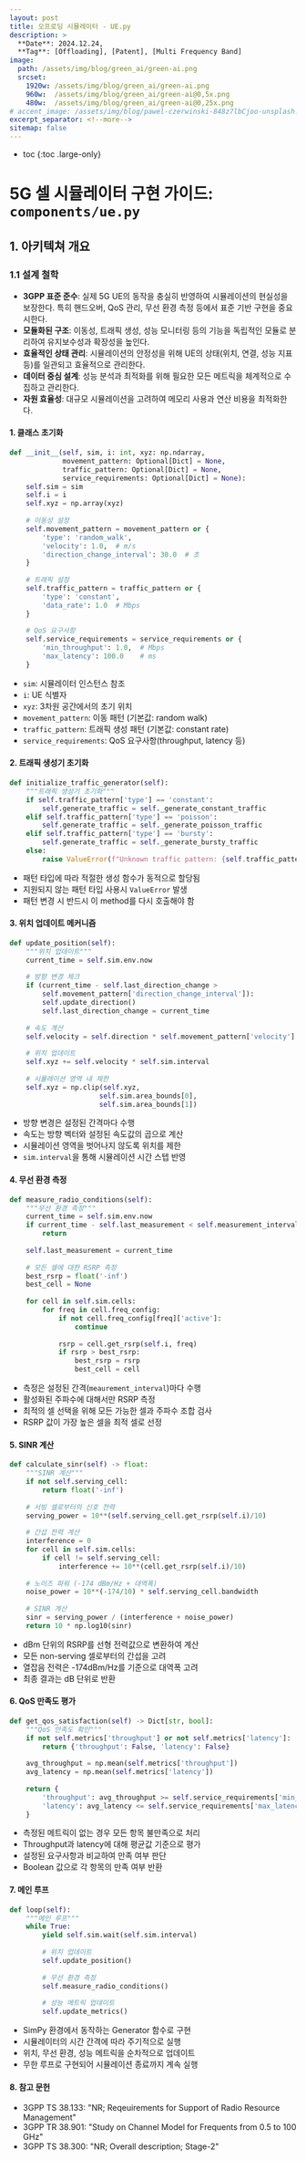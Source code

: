 ```yaml
---
layout: post
title: 오프로딩 시뮬레이터 - UE.py
description: >
  **Date**: 2024.12.24, 
  **Tag**: [Offloading], [Patent], [Multi Frequency Band]
image: 
  path: /assets/img/blog/green_ai/green-ai.png 
  srcset: 
    1920w: /assets/img/blog/green_ai/green-ai.png
    960w:  /assets/img/blog/green_ai/green-ai@0,5x.png
    480w:  /assets/img/blog/green_ai/green-ai@0,25x.png
# accent_image: /assets/img/blog/pawel-czerwinski-848z7lbCjoo-unsplash.jpg
excerpt_separator: <!--more-->
sitemap: false
---
```


<!--more-->

* toc
{:toc .large-only}


# 5G 셀 시뮬레이터 구현 가이드: `components/ue.py`

## 1. 아키텍쳐 개요

### 1.1 설계 철학
- **3GPP 표준 준수**: 실제 5G UE의 동작을 충실히 반영하여 시뮬레이션의 현실성을 보장한다. 특히 핸드오버, QoS 관리, 무선 환경 측정 등에서 표준 기반 구현을 중요시한다.
- **모듈화된 구조**: 이동성, 트래픽 생성, 성능 모니터링 등의 기능을 독립적인 모듈로 분리하여 유지보수성과 확장성을 높인다.
- **효율적인 상태 관리**: 시뮬레이션의 안정성을 위해 UE의 상태(위치, 연결, 성능 지표 등)를 일관되고 효율적으로 관리한다.
- **데이터 중심 설계**: 성능 분석과 최적화를 위해 필요한 모든 메트릭을 체계적으로 수집하고 관리한다.
- **자원 효율성**: 대규모 시뮬레이션을 고려하여 메모리 사용과 연산 비용을 최적화한다.

#### 1. 클래스 초기화
```python
def __init__(self, sim, i: int, xyz: np.ndarray,
             movement_pattern: Optional[Dict] = None,
             traffic_pattern: Optional[Dict] = None,
             service_requirements: Optional[Dict] = None):
    self.sim = sim
    self.i = i
    self.xyz = np.array(xyz)
    
    # 이동성 설정
    self.movement_pattern = movement_pattern or {
        'type': 'random_walk',
        'velocity': 1.0,  # m/s
        'direction_change_interval': 30.0  # 초
    }
    
    # 트래픽 설정
    self.traffic_pattern = traffic_pattern or {
        'type': 'constant',
        'data_rate': 1.0  # Mbps
    }
    
    # QoS 요구사항
    self.service_requirements = service_requirements or {
        'min_throughput': 1.0,  # Mbps
        'max_latency': 100.0    # ms
    }
```
- `sim`: 시뮬레이터 인스턴스 참조
- `i`: UE 식별자
- `xyz`: 3차원 공간에서의 초기 위치
- `movement_pattern`: 이동 패턴 (기본값: random walk)
- `traffic_pattern`: 트래픽 생성 패턴 (기본값: constant rate)
- `service_requirements`: QoS 요구사항(throughput, latency 등)

#### 2. 트래픽 생성기 초기화
```python
def initialize_traffic_generator(self):
    """트래픽 생성기 초기화"""
    if self.traffic_pattern['type'] == 'constant':
        self.generate_traffic = self._generate_constant_traffic
    elif self.traffic_pattern['type'] == 'poisson':
        self.generate_traffic = self._generate_poisson_traffic
    elif self.traffic_pattern['type'] == 'bursty':
        self.generate_traffic = self._generate_bursty_traffic
    else:
        raise ValueError(f"Unknown traffic pattern: {self.traffic_pattern['type']}")
```
- 패턴 타입에 따라 적절한 생성 함수가 동적으로 할당됨
- 지원되지 않는 패턴 타입 사용시 `ValueError` 발생
- 패턴 변경 시 반드시 이 method를 다시 호출해야 함


#### 3. 위치 업데이트 메커니즘
```python
def update_position(self):
    """위치 업데이트"""
    current_time = self.sim.env.now
    
    # 방향 변경 체크
    if (current_time - self.last_direction_change > 
        self.movement_pattern['direction_change_interval']):
        self.update_direction()
        self.last_direction_change = current_time
    
    # 속도 계산
    self.velocity = self.direction * self.movement_pattern['velocity']
    
    # 위치 업데이트
    self.xyz += self.velocity * self.sim.interval
    
    # 시뮬레이션 영역 내 제한
    self.xyz = np.clip(self.xyz, 
                      self.sim.area_bounds[0], 
                      self.sim.area_bounds[1])
```
- 방향 변경은 설정된 간격마다 수행
- 속도는 방향 벡터와 설정된 속도값의 곱으로 계산
- 시뮬레이션 영역을 벗어나지 않도록 위치를 제한
- `sim.interval`을 통해 시뮬레이션 시간 스텝 반영


#### 4. 무선 환경 측정
```python
def measure_radio_conditions(self):
    """무선 환경 측정"""
    current_time = self.sim.env.now
    if current_time - self.last_measurement < self.measurement_interval:
        return
    
    self.last_measurement = current_time
    
    # 모든 셀에 대한 RSRP 측정
    best_rsrp = float('-inf')
    best_cell = None
    
    for cell in self.sim.cells:
        for freq in cell.freq_config:
            if not cell.freq_config[freq]['active']:
                continue
            
            rsrp = cell.get_rsrp(self.i, freq)
            if rsrp > best_rsrp:
                best_rsrp = rsrp
                best_cell = cell
```

- 측정은 설정된 간격(`meaurement_interval`)마다 수행
- 활성화된 주파수에 대해서만 RSRP 측정
- 최적의 셀 선택을 위해 모든 가능한 셀과 주파수 조합 검사
- RSRP 값이 가장 높은 셀을 최적 셀로 선정

#### 5. SINR 계산
```python
def calculate_sinr(self) -> float:
    """SINR 계산"""
    if not self.serving_cell:
        return float('-inf')
    
    # 서빙 셀로부터의 신호 전력
    serving_power = 10**(self.serving_cell.get_rsrp(self.i)/10)
    
    # 간섭 전력 계산
    interference = 0
    for cell in self.sim.cells:
        if cell != self.serving_cell:
            interference += 10**(cell.get_rsrp(self.i)/10)
    
    # 노이즈 파워 (-174 dBm/Hz + 대역폭)
    noise_power = 10**(-174/10) * self.serving_cell.bandwidth
    
    # SINR 계산
    sinr = serving_power / (interference + noise_power)
    return 10 * np.log10(sinr)
```
- dBm 단위의 RSRP를 선형 전력값으로 변환하여 계산
- 모든 non-serving 셀로부터의 간섭을 고려
- 열잡음 전력은 -174dBm/Hz를 기준으로 대역폭 고려
- 최종 결과는 dB 단위로 반환

#### 6. QoS 만족도 평가
``` python
def get_qos_satisfaction(self) -> Dict[str, bool]:
    """QoS 만족도 확인"""
    if not self.metrics['throughput'] or not self.metrics['latency']:
        return {'throughput': False, 'latency': False}
    
    avg_throughput = np.mean(self.metrics['throughput'])
    avg_latency = np.mean(self.metrics['latency'])
    
    return {
        'throughput': avg_throughput >= self.service_requirements['min_throughput'],
        'latency': avg_latency <= self.service_requirements['max_latency']
    }
```
- 측정된 메트릭이 없는 경우 모든 항목 불만족으로 처리
- Throughput과 latency에 대해 평균값 기준으로 평가
- 설정된 요구사항과 비교하여 만족 여부 판단
- Boolean 값으로 각 항목의 만족 여부 반환

#### 7. 메인 루프
``` python
def loop(self):
    """메인 루프"""
    while True:
        yield self.sim.wait(self.sim.interval)
        
        # 위치 업데이트
        self.update_position()
        
        # 무선 환경 측정
        self.measure_radio_conditions()
        
        # 성능 메트릭 업데이트
        self.update_metrics()
```

- SimPy 환경에서 동작하는 Generator 함수로 구현
- 시뮬레이터의 시간 간격에 따라 주기적으로 실행
- 위치, 무선 환경, 성능 메트릭을 순차적으로 업데이트
- 무한 루프로 구현되어 시뮬레이션 종료까지 계속 실행

#### 8. 참고 문헌
- 3GPP TS 38.133: "NR; Reqeuirements for Support of Radio Resource Management"
- 3GPP TR 38.901: "Study on Channel Model for Frequents from 0.5 to 100 GHz"
- 3GPP TS 38.300: "NR; Overall description; Stage-2" 